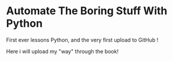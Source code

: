 # Automate The Boring Stuff With Python 
First ever lessons Python, and the very first upload to GitHub !

Here i will upload my "way" through the book!
